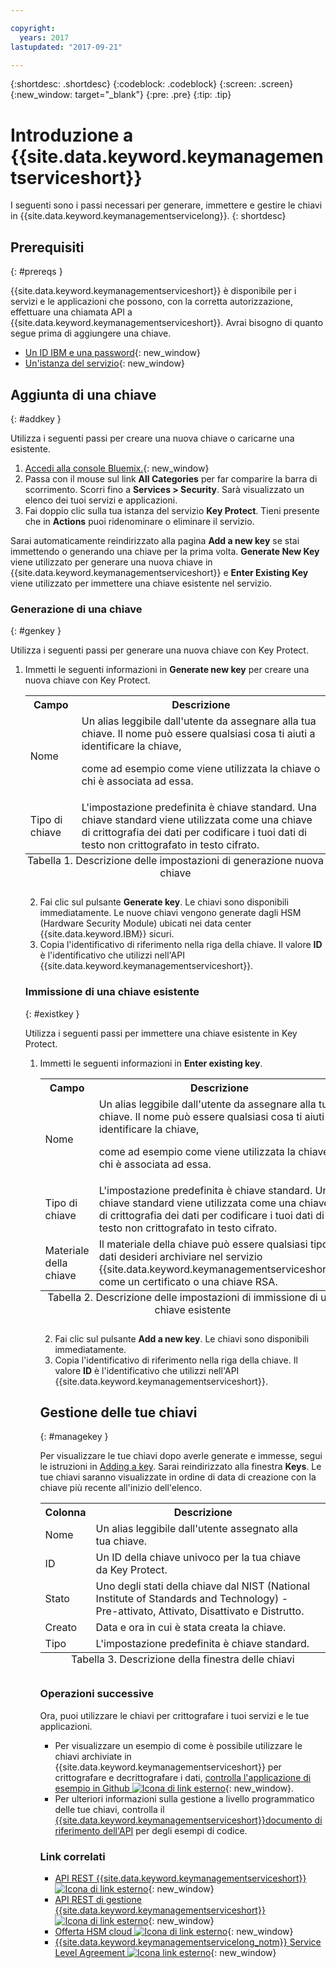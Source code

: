 ```yaml
---

copyright:
  years: 2017
lastupdated: "2017-09-21"

---
```


{:shortdesc: .shortdesc}
{:codeblock: .codeblock}
{:screen: .screen}
{:new_window: target="_blank"}
{:pre: .pre}
{:tip: .tip}

# Introduzione a {{site.data.keyword.keymanagementserviceshort}}

I seguenti sono i passi necessari per generare, immettere e gestire le chiavi in {{site.data.keyword.keymanagementservicelong}}.
{: shortdesc}

## Prerequisiti
{: #prereqs }

{{site.data.keyword.keymanagementserviceshort}} è disponibile per i servizi e le applicazioni che possono, con la corretta autorizzazione, effettuare una chiamata API a {{site.data.keyword.keymanagementserviceshort}}. Avrai bisogno di quanto segue prima di aggiungere una chiave.
- [Un ID IBM e una password](https://console.bluemix.net/docs/admin/adminpublic.html#signing-up-for-bluemix){: new_window}
- [Un'istanza del servizio](https://console.ng.bluemix.net/catalog/services/key-protect/?taxonomyNavigation=apps){: new_window}

## Aggiunta di una chiave
{: #addkey }

Utilizza i seguenti passi per creare una nuova chiave o caricarne una esistente.

1. [Accedi alla console Bluemix.](https://console.bluemix.net/catalog){: new_window}
2. Passa con il mouse sul link **All Categories** per far comparire la barra di scorrimento. Scorri fino a **Services > Security**. Sarà visualizzato un elenco dei tuoi servizi e applicazioni.
3. Fai doppio clic sulla tua istanza del servizio **Key Protect**. Tieni presente che in **Actions** puoi ridenominare o eliminare il servizio.

Sarai automaticamente reindirizzato alla pagina **Add a new key** se stai immettendo o generando una chiave per la prima volta. **Generate New Key** viene utilizzato per generare una nuova chiave in {{site.data.keyword.keymanagementserviceshort}} e **Enter Existing Key** viene utilizzato per immettere una chiave esistente nel servizio.

### Generazione di una chiave
{: #genkey }

Utilizza i seguenti passi per generare una nuova chiave con Key Protect.

1. Immetti le seguenti informazioni in **Generate new key** per creare una nuova chiave con Key Protect.
    <table>
      <tr>
        <th>Campo</th>
        <th>Descrizione</th>
      </tr>
      <tr>
        <td>Nome</td>
        <td>Un alias leggibile dall'utente da assegnare alla tua chiave. Il nome può essere qualsiasi cosa ti aiuti a identificare la chiave,
come ad esempio come viene utilizzata la chiave o chi è associata ad essa.</td>
      </tr>
      <tr>
        <td>Tipo di chiave</td>
        <td>L'impostazione predefinita è chiave standard. Una chiave standard viene utilizzata come una chiave di crittografia dei dati per codificare i tuoi dati di testo non crittografato in testo cifrato.</td>
      </tr>
        <caption style="caption-side:bottom;">Tabella 1. Descrizione delle impostazioni di generazione nuova chiave</caption>
    </table>

2. Fai clic sul pulsante **Generate key**. Le chiavi sono disponibili immediatamente. Le nuove chiavi vengono generate dagli HSM (Hardware Security Module) ubicati nei data center {{site.data.keyword.IBM}} sicuri.
3. Copia l'identificativo di riferimento nella riga della chiave. Il valore **ID** è l'identificativo che utilizzi nell'API {{site.data.keyword.keymanagementserviceshort}}.

### Immissione di una chiave esistente
{: #existkey }

Utilizza i seguenti passi per immettere una chiave esistente in Key Protect.

1. Immetti le seguenti informazioni in **Enter existing key**.
    <table>
      <tr>
        <th>Campo</th>
        <th>Descrizione</th>
      </tr>
      <tr>
        <td>Nome</td>
        <td>Un alias leggibile dall'utente da assegnare alla tua chiave. Il nome può essere qualsiasi cosa ti aiuti a identificare la chiave,
come ad esempio come viene utilizzata la chiave o chi è associata ad essa.</td>
      </tr>
      <tr>
        <td>Tipo di chiave</td>
        <td>L'impostazione predefinita è chiave standard. Una chiave standard viene utilizzata come una chiave di crittografia dei dati per codificare i tuoi dati di testo non crittografato in testo cifrato.</td>
      </tr>
      <tr>
        <td>Materiale della chiave</td>
        <td>Il materiale della chiave può essere qualsiasi tipo di dati desideri archiviare nel servizio {{site.data.keyword.keymanagementserviceshort}}, come un certificato o una chiave RSA.</td>
      </tr>
        <caption style="caption-side:bottom;">Tabella 2. Descrizione delle impostazioni di immissione di una chiave esistente</caption>
    </table>

2. Fai clic sul pulsante **Add a new key**. Le chiavi sono disponibili immediatamente.
3. Copia l'identificativo di riferimento nella riga della chiave. Il valore **ID** è l'identificativo che utilizzi nell'API {{site.data.keyword.keymanagementserviceshort}}.

## Gestione delle tue chiavi
{: #managekey }

Per visualizzare le tue chiavi dopo averle generate e immesse, segui le istruzioni in [Adding a key](index.html#addkey). Sarai reindirizzato alla finestra **Keys**. Le tue chiavi saranno visualizzate in ordine di data di creazione con la chiave più recente all'inizio dell'elenco.
<table>
      <tr>
        <th>Colonna</th>
        <th>Descrizione</th>
      </tr>
      <tr>
        <td>Nome</td>
        <td>Un alias leggibile dall'utente assegnato alla tua chiave. </td>
      </tr>
      <tr>
        <td>ID</td>
        <td>Un ID della chiave univoco per la tua chiave da Key Protect.</td>
      </tr>
      <tr>
        <td>Stato</td>
        <td>Uno degli stati della chiave dal NIST (National Institute of Standards and Technology) - Pre-attivato, Attivato, Disattivato e Distrutto.<td>
      </tr>
      <tr>
        <td>Creato</td>
        <td>Data e ora in cui è stata creata la chiave.</td>
      </tr>
      <tr>
        <td>Tipo</td>
        <td>L'impostazione predefinita è chiave standard. </td>
      </tr>
      <caption style="caption-side:bottom;">Tabella 3. Descrizione della finestra delle chiavi</caption>
    </table>

### Operazioni successive

Ora, puoi utilizzare le chiavi per crittografare i tuoi servizi e le tue applicazioni.

- Per visualizzare un esempio di come è possibile utilizzare le chiavi archiviate in {{site.data.keyword.keymanagementserviceshort}} per crittografare e decrittografare i dati, [controlla l'applicazione di esempio in Github ![Icona di link esterno](../../icons/launch-glyph.svg "Icona di link esterno")](https://github.com/IBM-Bluemix/key-protect-helloworld-python){: new_window}.
- Per ulteriori informazioni sulla gestione a livello programmatico delle tue chiavi, controlla il [{{site.data.keyword.keymanagementserviceshort}}documento di riferimento dell'API](https://console.ng.bluemix.net/apidocs/639) per degli esempi di codice.

### Link correlati

- [API REST {{site.data.keyword.keymanagementserviceshort}} ![Icona di link esterno](../../icons/launch-glyph.svg "Icona di link esterno")](https://console.ng.bluemix.net/apidocs/639){: new_window}
- [API REST di gestione {{site.data.keyword.keymanagementserviceshort}} ![Icona di link esterno](../../icons/launch-glyph.svg "Icona di link esterno")](https://docs-admin-keyprotect.ng.bluemix.net/){: new_window}
- [Offerta HSM cloud ![Icona di link esterno](../../icons/launch-glyph.svg "Icona di link esterno")](http://www.softlayer.com/ibm-cloud-hsm){: new_window}
- [{{site.data.keyword.keymanagementservicelong_notm}} Service Level Agreement ![Icona link esterno](../../icons/launch-glyph.svg "Icona link esterno")](http://www-03.ibm.com/software/sla/sladb.nsf/sla/bm-7603-01){: new_window}
